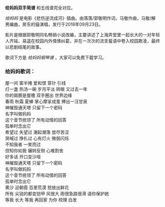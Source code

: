 

**给妈妈双手简谱** 和五线谱完全对应。

_给妈妈_ 是电影《悲伤逆流成河》插曲。由落落/郭敬明作词，马敬作曲，马敬/解男编曲，房东的猫演唱，发行于2018年09月23日。

影片是根据郭敬明同名畅销小说改编，主要讲述了上海弄堂里一起长大的一对年轻人齐铭、易遥在校园内外情愫纠葛，并在一次次的流言蜚语中卷入校园欺凌，最终以悲剧结尾的故事。

歌词下方是 _给妈妈钢琴谱_ ，大家可以免费下载学习。

### 给妈妈歌词：

屋一间 窗半掩 爱和恨 穿针 引线  
灯一盏 热汤一碗 岁月平淡 转眼 又过去一年  
你的肩膀是屋檐 双手圈出 世界边缘  
春雨 秋霜 夏蝉 掌心摩挲成茧 捧出一汪甘泉  
神摧毁通天塔 只留下一个密码  
名字叫做妈妈  
这个音节统领了 所有动情的回答  
孤单时念出它  
希望过 失望过 潮起潮落 尝尽苦涩  
哭喊过 挣扎过 心有灯火 微弱闪烁  
不知我者 一笑而过  
但知你如我 辗转反侧 心难割舍  
好多话 开口变沙哑  
神摧毁通天塔 只留下一个密码  
名字叫做妈妈  
这个音节统领了 所有动情的回答  
孤单时念出它  
黄沙 迎朝霞 百里荒漠 怒放出鲜花  
所有 尖锐的都变铠甲 风很大 雨很急路很滑 请你保护她  
等我 长大 等我 再回家 为你 梳理 白发

